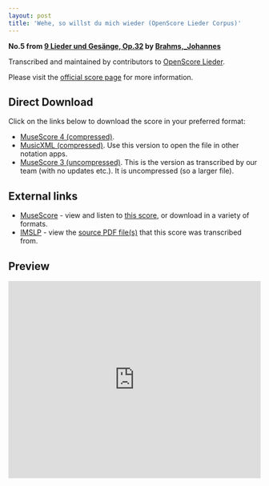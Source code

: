 ```yaml
---
layout: post
title: 'Wehe, so willst du mich wieder (OpenScore Lieder Corpus)'
---
```


__No.5 from [9 Lieder und Gesänge, Op.32](https://fourscoreandmore.org/OpenScore/Brahms%2C_Johannes/9_Lieder_und_Ges%C3%A4nge%2C_Op.32/) by [Brahms,_Johannes](https://fourscoreandmore.org/OpenScore/Brahms%2C_Johannes)__

Transcribed and maintained by contributors to [OpenScore Lieder].

Please visit the [official score page] for more information.

[official score page]: https://musescore.com/openscore-lieder-corpus/scores/5846139
[OpenScore Lieder]: https://musescore.com/openscore-lieder-corpus

## Direct Download

Click on the links below to download the score in your preferred format:
- [MuseScore 4 (compressed)](https://fourscoreandmore.org/OpenScore/Brahms%2C_Johannes/9_Lieder_und_Ges%C3%A4nge%2C_Op.32/5_Wehe%2C_so_willst_du_mich_wieder.mscz).
- [MusicXML (compressed)](https://fourscoreandmore.org/OpenScore/Brahms%2C_Johannes/9_Lieder_und_Ges%C3%A4nge%2C_Op.32/5_Wehe%2C_so_willst_du_mich_wieder.mxl). Use this version to open the file in other notation apps.
- [MuseScore 3 (uncompressed)](https://raw.githubusercontent.com/OpenScore/Lieder/refs/heads/main/scores/Brahms%2C_Johannes/9_Lieder_und_Ges%C3%A4nge%2C_Op.32/5_Wehe%2C_so_willst_du_mich_wieder/lc5846139.mscx). This is the version as transcribed by our team (with no updates etc.). It is uncompressed (so a larger file).

## External links

- [MuseScore] - view and listen to [this score][MuseScore], or download in a variety of formats.
- [IMSLP] - view the [source PDF file(s)][IMSLP] that this score was transcribed from.

[MuseScore]: https://musescore.com/score/5846139
[IMSLP]: https://imslp.org/wiki/Special:ReverseLookup/97708

## Preview

<iframe width="100%" height="394" src="https://musescore.com/openscore-lieder-corpus/scores/5846139/embed" frameborder="0" allowfullscreen allow="autoplay; fullscreen"></iframe>
